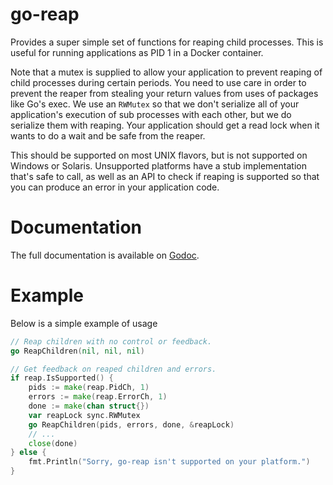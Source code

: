 # go-reap

Provides a super simple set of functions for reaping child processes. This is
useful for running applications as PID 1 in a Docker container.

Note that a mutex is supplied to allow your application to prevent reaping of
child processes during certain periods. You need to use care in order to
prevent the reaper from stealing your return values from uses of packages like
Go's exec. We use an `RWMutex` so that we don't serialize all of your
application's execution of sub processes with each other, but we do serialize
them with reaping. Your application should get a read lock when it wants to do
a wait and be safe from the reaper.

This should be supported on most UNIX flavors, but is not supported on Windows
or Solaris. Unsupported platforms have a stub implementation that's safe to call,
as well as an API to check if reaping is supported so that you can produce an
error in your application code.

Documentation
=============

The full documentation is available on [Godoc](http://godoc.org/github.com/hashicorp/go-reap).

Example
=======

Below is a simple example of usage

```go
// Reap children with no control or feedback.
go ReapChildren(nil, nil, nil)

// Get feedback on reaped children and errors.
if reap.IsSupported() {
	pids := make(reap.PidCh, 1)
	errors := make(reap.ErrorCh, 1)
	done := make(chan struct{})
	var reapLock sync.RWMutex
	go ReapChildren(pids, errors, done, &reapLock)
	// ...
	close(done)
} else {
	fmt.Println("Sorry, go-reap isn't supported on your platform.")
}
```

